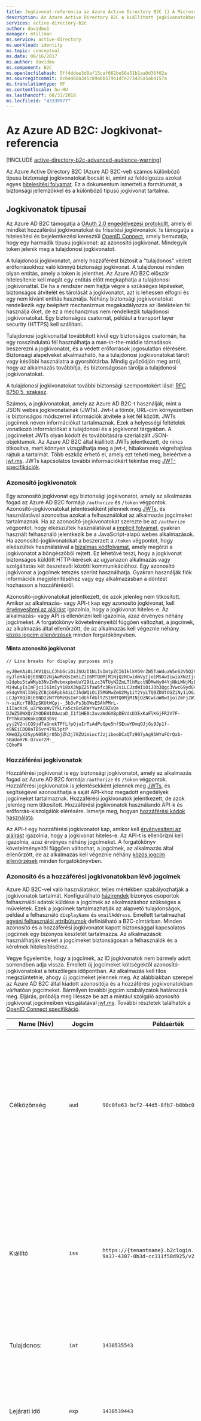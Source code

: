 ```yaml
---
title: Jogkivonat-referencia az Azure Active Directory B2C |} A Microsoft Docs
description: Az Azure Active Directory B2C a kiállított jogkivonatokban típusú
services: active-directory-b2c
author: davidmu1
manager: mtillman
ms.service: active-directory
ms.workload: identity
ms.topic: conceptual
ms.date: 08/16/2017
ms.author: davidmu
ms.component: B2C
ms.openlocfilehash: 5ff4ddee3d8af15caf082be56a51b1aa0d36f02a
ms.sourcegitcommit: 0c64460a345c89a6b579b1d7e273435a5ab4157a
ms.translationtype: MT
ms.contentlocale: hu-HU
ms.lasthandoff: 08/31/2018
ms.locfileid: "43339977"
---
```

# <a name="azure-ad-b2c-token-reference"></a>Az Azure AD B2C: Jogkivonat-referencia

[!INCLUDE [active-directory-b2c-advanced-audience-warning](../../includes/active-directory-b2c-advanced-audience-warning.md)]

Az Azure Active Directory B2C (Azure AD B2C-vel) számos különböző típusú biztonsági jogkivonatokat bocsát ki, amint az feldolgozza azokat egyes [hitelesítési folyamat](active-directory-b2c-apps.md). Ez a dokumentum ismerteti a formátumát, a biztonsági jellemzőkkel és a különböző típusú jogkivonat tartalma.

## <a name="types-of-tokens"></a>Jogkivonatok típusai
Az Azure AD B2C támogatja a [OAuth 2.0 engedélyezési protokollt](active-directory-b2c-reference-protocols.md), amely él mindkét hozzáférési jogkivonatokat és frissítési jogkivonatok. Is támogatja a hitelesítési és bejelentkezési keresztül [OpenID Connect](active-directory-b2c-reference-protocols.md), amely bemutatja, hogy egy harmadik típusú jogkivonat: az azonosító jogkivonat. Mindegyik token jelenik meg a tulajdonosi jogkivonatot.

A tulajdonosi jogkivonatot, amely hozzáférést biztosít a "tulajdonos" védett erőforrásokhoz való könnyű biztonsági jogkivonat. A tulajdonosi minden olyan entitás, amely a token is jelenthet. Az Azure AD B2C először hitelesítenie kell magát egy entitás előtt megkaphatja a tulajdonosi jogkivonattal. De ha a rendszer nem hajtja végre a szükséges lépéseket, biztonságos átvitelét és tárolását a jogkivonatot, azt is lehessen elfogni és egy nem kívánt entitás használja. Néhány biztonsági jogkivonatokat rendelkezik egy beépített mechanizmus megakadályozza az illetéktelen fél használja őket, de ez a mechanizmus nem rendelkezik tulajdonosi jogkivonatokat. Egy biztonságos csatornát, például a transport layer security (HTTPS) kell szállítani.

Tulajdonosi jogkivonattal továbbított kívül egy biztonságos csatornán, ha egy rosszindulatú fél használhatja a man-in-the-middle támadások beszerezni a jogkivonatot, és a védett erőforrások jogosulatlan elérésére. Biztonsági alapelveket alkalmazható, ha a tulajdonosi jogkivonatokat tárolt vagy későbbi használatra a gyorsítótárba. Mindig győződjön meg arról, hogy az alkalmazás továbbítja, és biztonságosan tárolja a tulajdonosi jogkivonatokat.

A tulajdonosi jogkivonatokat további biztonsági szempontokért lásd: [RFC 6750 5. szakasz](http://tools.ietf.org/html/rfc6750).

Számos, a jogkivonatokat, amely az Azure AD B2C-t használják, mint a JSON webes jogkivonatainak (JWTs). Jwt-t a tömör, URL-cím környezetben is biztonságos módszerrel információk átvitele a két fél között. JWTs jogcímek néven információkat tartalmaznak. Ezek a helyességi feltételek vonatkozó információkat a tulajdonosi és a jogkivonat tárgyában. A jogcímeket JWTs olyan kódolt és továbbítására szerializált JSON-objektumok. Az Azure AD B2C által kiállított JWTs jelentkezett, de nincs titkosítva, mert könnyen vizsgálhatja meg a jwt-t, hibakeresés végrehajtása rajtuk a tartalmát. Több eszköz érhető el, amely ezt teheti meg, beleértve a [jwt.ms](https://jwt.ms). JWTs kapcsolatos további információkért tekintse meg [JWT-specifikációk](http://self-issued.info/docs/draft-ietf-oauth-json-web-token.html).

### <a name="id-tokens"></a>Azonosító jogkivonatok

Egy azonosító jogkivonat egy biztonsági jogkivonatot, amely az alkalmazás fogad az Azure AD B2C formája `/authorize` és `/token` végpontok. Azonosító-jogkivonatokat jelentésekként jelennek meg [JWTs](#types-of-tokens), és használatával azonosítsa azokat a felhasználókat az alkalmazás jogcímeket tartalmaznak. Ha az azonosító-jogkivonatokat szerezte be az `/authorize` végpontot, hogy elkészültek használatával a [implicit folyamat](active-directory-b2c-reference-spa.md), gyakran használt felhasználó jelentkezik be a JavaScript-alapú webes alkalmazások. Ha azonosító-jogkivonatokat a beszerzett a `/token` végpontot, hogy elkészültek használatával a [bizalmas kódfolyamat](active-directory-b2c-reference-oidc.md), amely megőrzi a jogkivonatot a böngészőből rejtett. Ez lehetővé teszi, hogy a jogkivonat biztonságos küldött HTTP-kérések az ugyanazon alkalmazás vagy szolgáltatás két összetevői közötti kommunikációhoz. Egy azonosító jogkivonat a jogcímek tetszés szerint használhatja. Gyakran használják fiók információk megjelenítéséhez vagy egy alkalmazásban a döntést hozhasson a hozzáférésről.  

Azonosító-jogkivonatokat jelentkezett, de azok jelenleg nem titkosított. Amikor az alkalmazás- vagy API-t kap egy azonosító jogkivonat, kell [érvényesíteni az aláírást](#token-validation) igazolnia, hogy a jogkivonat hiteles-e. Az alkalmazás- vagy API is ellenőrizni kell igazolnia, azaz érvényes néhány jogcímeket. A forgatókönyv követelményeitől függően változhat, a jogcímek, az alkalmazás által ellenőrzött, de az alkalmazás kell végeznie néhány [közös jogcím ellenőrzések](#token-validation) minden forgatókönyvben.

#### <a name="sample-id-token"></a>Minta azonosító jogkivonat
```
// Line breaks for display purposes only

eyJ0eXAiOiJKV1QiLCJhbGciOiJSUzI1NiIsImtpZCI6IklkVG9rZW5TaWduaW5nS2V5Q29udGFpbmVyIn0.
eyJleHAiOjE0NDIzNjAwMzQsIm5iZiI6MTQ0MjM1NjQzNCwidmVyIjoiMS4wIiwiaXNzIjoiaHR0cHM6Ly9s
b2dpbi5taWNyb3NvZnRvbmxpbmUuY29tLzc3NTUyN2ZmLTlhMzctNDMwNy04YjNkLWNjMzExZjU4ZDkyNS92
Mi4wLyIsImFjciI6ImIyY18xX3NpZ25faW5fc3RvY2siLCJzdWIiOiJOb3Qgc3VwcG9ydGVkIGN1cnJlbnRs
eS4gVXNlIG9pZCBjbGFpbS4iLCJhdWQiOiI5MGMwZmU2My1iY2YyLTQ0ZDUtOGZiNy1iOGJiYzBiMjlkYzYi
LCJpYXQiOjE0NDIzNTY0MzQsImF1dGhfdGltZSI6MTQ0MjM1NjQzNCwiaWRwIjoiZmFjZWJvb2suY29tIn0.
h-uiKcrT882pSKUtWCpj-_3b3vPs3bOWsESAhPMrL-iIIacKc6_uZrWxaWvIYkLra5czBcGKWrYwrAC8ZvQe
DJWZ50WXQrZYODEW1OUwzaD_I1f1HE0c2uvaWdGXBpDEVdsD3ExKaFlKGjFR2V7F-fPThkVDdKmkUDQX3bVc
yyj2V2nlCQ9jd7aGnokTPfLfpOjuIrTsAdPcGpe5hfSEuwYDmqOJjGs9Jp1f-eSNEiCDQOaTBSvr479L5ptP
XWeQZyX2SypN05Rjr05bjZh3j70ZUimiocfJzjibeoDCaQTz907yAg91WYuFOrQxb-5BaUoR7K-O7vxr2M-_
CQhoFA

```

### <a name="access-tokens"></a>Hozzáférési jogkivonatok

Hozzáférési jogkivonat is egy biztonsági jogkivonatot, amely az alkalmazás fogad az Azure AD B2C formája `/authorize` és `/token` végpontok. Hozzáférési jogkivonatok is jelentésekként jelennek meg [JWTs](#types-of-tokens), és segítségével azonosíthatja a saját API-khoz megadott engedélyek jogcímeket tartalmaznak. Hozzáférési jogkivonatok jelentkezett, de azok jelenleg nem titkosított. Hozzáférési jogkivonatok használandó API-k és erőforrás-kiszolgálók elérésére. Ismerje meg, hogyan [hozzáférési kódok használata](active-directory-b2c-access-tokens.md). 

Az API-t egy hozzáférési jogkivonatot kap, amikor kell [érvényesíteni az aláírást](#token-validation) igazolnia, hogy a jogkivonat hiteles-e. Az API-t is ellenőrizni kell igazolnia, azaz érvényes néhány jogcímeket. A forgatókönyv követelményeitől függően változhat, a jogcímek, az alkalmazás által ellenőrzött, de az alkalmazás kell végeznie néhány [közös jogcím ellenőrzések](#token-validation) minden forgatókönyvben.

### <a name="claims-in-id-and-access-tokens"></a>Azonosító és a hozzáférési jogkivonatokban lévő jogcímek

Azure AD B2C-vel való használatakor, teljes mértékben szabályozhatják a jogkivonatok tartalmát. Konfigurálható [házirendek](active-directory-b2c-reference-policies.md) bizonyos csoportok felhasználói adatok küldése a jogcímek az alkalmazáshoz szükséges a műveletek. Ezek a jogcímek tartalmazhatják az alapvető tulajdonságok, például a felhasználó `displayName` és `emailAddress`. Emellett tartalmazhat [egyéni felhasználói attribútumok](active-directory-b2c-reference-custom-attr.md) definiálható a B2C-címtárban. Minden azonosító és a hozzáférési jogkivonatot kapott biztonsággal kapcsolatos jogcímek egy bizonyos készletét tartalmazza. Az alkalmazások használhatják ezeket a jogcímeket biztonságosan a felhasználók és a kérelmek hitelesítéséhez.

Vegye figyelembe, hogy a jogcímek, az ID jogkivonatok nem bármely adott sorrendben adja vissza. Emellett új jogcímeket költségektől azonosító-jogkivonatokat a tetszőleges időpontban. Az alkalmazás kell tilos megszüntetnie, ahogy új jogcímeket jelennek meg. Az alábbiakban szerepel az Azure AD B2C által kiadott azonosítója és a hozzáférési jogkivonatokban várhatóan jogcímeket. Bármilyen további jogcím szabályzatok határozzák meg. Eljárás, próbálja meg illessze be azt a mintául szolgáló azonosító jogkivonat jogcímeiben vizsgálatával [jwt.ms](https://jwt.ms). További részletek találhatók a [OpenID Connect specifikáció](http://openid.net/specs/openid-connect-core-1_0.html).

| Name (Név) | Jogcím | Példaérték | Leírás |
| --- | --- | --- | --- |
| Célközönség |`aud` |`90c0fe63-bcf2-44d5-8fb7-b8bbc0b29dc6` |Célközönség jogcím azonosítja a jogkivonat az illetékes címzett. Az Azure AD B2C-vel a célközönség megegyezik az alkalmazás Alkalmazásazonosító, az alkalmazáshoz, az alkalmazás regisztrációs portálon rendelt. Az alkalmazás kell érvényesíteni ezt az értéket, és elutasítja a tokent, ha nem felel meg. Célközönségét egyenértékű az erőforrás. |
| Kiállító |`iss` |`https://{tenantname}.b2clogin.com/775527ff-9a37-4307-8b3d-cc311f58d925/v2.0/` |Ez a jogcím azonosítja a biztonsági jogkivonat-szolgáltatás (STS) hoz létre, és a jogkivonatát adja vissza. Az Azure AD-címtárat, amelyben a felhasználó hitelesítési is azonosítja. Az alkalmazás ellenőrizni kell a kibocsátó jogcím győződjön meg arról, hogy a jogkivonat érkezett az Azure Active Directory v2.0-végpontra. |
| Tulajdonos: |`iat` |`1438535543` |Ez a jogcím az idő, amikor a jogkivonat lett kiállítva, alapidőpont szerint jelöli. |
| Lejárati idő |`exp` |`1438539443` |A lejárati idő jogcím az idő, amikor a jogkivonat érvénytelenné, alapidőpont szerint jelennek meg. Az alkalmazás használjon ezt az igényt a jogkivonatok élettartamának érvényességének ellenőrzéséhez. |
| Nem előtt |`nbf` |`1438535543` |Ez a jogcím az idő, amikor a jogkivonat lesz érvényes, alapidőpont szerint kezeli őket. Ez általában a ugyanaz, mint az idő a jogkivonat lett kiállítva. Az alkalmazás használjon ezt az igényt a jogkivonatok élettartamának érvényességének ellenőrzéséhez. |
| Verzió |`ver` |`1.0` |Ez az azonosító jogkivonat verziója alapján Azure ad-ben. |
| Kód kivonata |`c_hash` |`SGCPtt01wxwfgnYZy2VJtQ` |Csak akkor, ha a jogkivonat az OAuth 2.0 hitelesítési kód együtt kiadott kód kivonatot egy azonosító jogkivonat tartalmazza. Kód kivonatot használható egy engedélyezési kód hitelességének ellenőrzéséhez. Az ellenőrzés elvégzéséhez további részletekért tekintse meg a [OpenID Connect specifikáció](http://openid.net/specs/openid-connect-core-1_0.html).  |
| Hozzáférési jogkivonat kivonata |`at_hash` |`SGCPtt01wxwfgnYZy2VJtQ` |Csak akkor, ha a jogkivonat együtt az OAuth 2.0 hozzáférési jogkivonatban kiadott egy hozzáférési jogkivonat kivonata egy azonosító jogkivonat tartalmazza. Egy hozzáférési jogkivonat kivonata használható hozzáférési jogkivonat hitelességének ellenőrzéséhez. Az ellenőrzés elvégzéséhez további részletekért tekintse meg a [OpenID Connect-specifikáció](http://openid.net/specs/openid-connect-core-1_0.html)  |
| egyszeri |`nonce` |`12345` |Egy egyszeri ismétlésének támadások számának csökkentése érdekében használt stratégiát is. Az alkalmazás is megadhat egy egyszeri egy engedélyezési kérésben a `nonce` lekérdezési paraméter. Az értéknek a kérelem fogja bocsátja ki kívánja módosítani a a `nonce` jogcím csak egy azonosító jogkivonat. Ez lehetővé teszi az alkalmazásba és ellenőrizze az érték azt a kérést, amely az alkalmazás munkamenet az egy adott azonosító jogkivonat társítja a megadott értékkel. Az alkalmazás végre kell hajtania az ellenőrzés az azonosító jogkivonat érvényesítése során. |
| Tárgy |`sub` |`884408e1-2918-4cz0-b12d-3aa027d7563b` |Ez az a arról, hogy mely a token használjon esetleg imperatív állításokat információkat, például az alkalmazás a felhasználó egyszerű. Ez az érték nem módosítható és nem hozzárendelni és újra felhasználható. Az engedélyezési ellenőrzéséhez biztonságosan, például amikor a jogkivonat erőforrások eléréséhez használható. Alapértelmezés szerint megjelenik a tulajdonos jogcímet a felhasználó Objektumazonosítóját. További tudnivalókért lásd: [Azure Active Directory B2C: jogkivonat, munkamenet és egyszeri bejelentkezés beállításainak](active-directory-b2c-token-session-sso.md). |
| Hitelesítési környezethez tartozó osztályhivatkozása |`acr` |Nem alkalmazható |Jelenleg nem használt, kivéve a régebbi házirendeket. További tudnivalókért lásd: [Azure Active Directory B2C: jogkivonat, munkamenet és egyszeri bejelentkezés beállításainak](active-directory-b2c-token-session-sso.md). |
| Megbízhatósági keretrendszer házirend |`tfp` |`b2c_1_sign_in` |Ez az az azonosító jogkivonat beszerzéséhez használt a házirend nevét. |
| Hitelesítési idő |`auth_time` |`1438535543` |Ez a jogcím az idő, amikor egy felhasználó legutóbbi megadott hitelesítő adatokat, alapidőpont szerint jelöli. |

### <a name="refresh-tokens"></a>Frissítési jogkivonatok
Frissítési jogkivonatok olyan biztonsági jogkivonatok, amelyek az alkalmazás segítségével szerzi be a új azonosító-jogkivonatokat, és hozzáférési jogkivonatokat az OAuth 2.0 flow-ban. Az alkalmazás a hosszú távú a felhasználók nevében erőforrásokhoz való hozzáférés, anélkül, hogy a ezeket a felhasználói nyújtanak.

Fogadásához egy frissítési jogkivonat a jogkivonat-válasz, az alkalmazás kell igényelnie a `offline_acesss` hatókör. További információkat talál a `offline_access` hatókörét, tekintse meg a [Azure AD B2C protokollreferenciáját](active-directory-b2c-reference-protocols.md).

Frissítési jogkivonatok, és mindig lesz, teljesen átlátszatlan, az alkalmazáshoz. Azok az Azure AD által kiállított és ellenőrzött és értelmezése kizárólag az Azure ad-ben. Hosszú élettartamú, azonban az alkalmazás nem kell írni az az elvárás, hogy a frissítési jogkivonatok egy meghatározott ideig tart. Frissítési biztonsági jogkivonat bármely pillanatban a többféle okból lehet érvényteleníteni. Az egyetlen módszer az alkalmazás tudja, hogy ha egy frissítési jogkivonat érvényes, hogy azáltal, hogy a jogkivonat kérése az Azure AD a beváltáshoz kísérlet.

Amikor egy új jogkivonatot egy frissítési jogkivonat beváltása (, és ha az alkalmazás megkapta-e a `offline_access` hatókör), a jogkivonat választ kap egy új frissítési jogkivonatot. Mentse az újonnan kiállított frissítési jogkivonatot. A frissítési jogkivonat a kérelemben használt azt kell lecserélnie. Ez segít garantálni, hogy a frissítési biztonsági jogkivonat érvényes, amíg maradnak.

## <a name="token-validation"></a>Érvényesítési jogkivonat
A jogkivonat érvényesítéséhez, az alkalmazás ellenőrizze az aláírás és a jogcímek jogkivonat.

Számos nyílt forráskódú kódtár ellenőrzési JWTs, attól függően, a választott nyelven érhetők el. Azt javasoljuk, hogy a saját ellenőrzési logika megvalósítása helyett inkább ezen lehetőségek közül válogathat. Az adatokat az útmutató segítségével megtudhatja, hogyan megfelelően használni az ezeket a kódtárakat.

### <a name="validate-the-signature"></a>Az aláírás ellenőrzése
Jwt-t tartalmaz három szegmensek elválasztva a `.` karakter. Az első szegmens a *fejléc*, a második pedig a *törzs*, és a harmadik pedig a *aláírás*. Az aláírás szegmens a token hitelességének ellenőrzéséhez, hogy az alkalmazás által is megbízhatónak használható.

Az Azure AD B2C-jogkivonatok jelentkezett, iparági szabványnak megfelelő aszimmetrikus titkosítási algoritmusok, például RSA-256 használatával. A fejléc a jogkivonat a token aláírásához használt kulcs és a titkosítási módra vonatkozó információkat tartalmazza:

```
{
        "typ": "JWT",
        "alg": "RS256",
        "kid": "GvnPApfWMdLRi8PDmisFn7bprKg"
}
```

A `alg` jogcím azt jelzi, hogy a jogkivonat aláírásához használt algoritmust. A `kid` jogcím azt jelzi, hogy a jogkivonat aláírásához használt adott nyilvános kulcs.

Egy adott időpontban a az Azure AD által meghatározott készlete nyilvános-titkos kulcspárok valamelyikét használja a jogkivonat jelentkezhetnek be. Az Azure AD rendszeres időközönként forog kulcsok lehetséges készletét, így az alkalmazás automatikusan kezeli a fő módosításokat kell írni. Az Azure AD által használt nyilvános kulcsok frissítései ésszerű gyakoriságot van 24 óránként.

Az Azure AD B2C az OpenID Connect metaadatok végpontja van. Ez lehetővé teszi az alkalmazások futtatáskor az Azure AD B2C-vel kapcsolatos információkat lekérni. Ezen információk közé tartozik a végpontokat, a jogkivonat tartalma és a jogkivonat-aláíró kulcsok. A B2C-címtár minden JSON-metaadatok dokumentumok tartalmazza. Például a metaadat-dokumentum számára a `b2c_1_sign_in` szabályzat `fabrikamb2c.onmicrosoft.com` helyen található:

```
https://fabrikamb2c.b2clogin.com/fabrikamb2c.onmicrosoft.com/v2.0/.well-known/openid-configuration?p=b2c_1_sign_in
```

`fabrikamb2c.onmicrosoft.com` a felhasználó hitelesítésére használt B2C-címtár és `b2c_1_sign_in` a házirend, a token beszerzéséhez használt. Mely házirendet egy token aláírásához használt (és, hogy hová lépjen a metaadatok beolvasása), két lehetősége van. Először a szabályzat neve szerepel a `acr` jogcím a jogkivonatban. A JWT törzse ki jogcímeket base-64 dekódolás a szervezet és a JSON-karakterlánc, az eredmények deszerializálása szerint elemezhetők. A `acr` jogcímszabály lesz, amellyel a jogkivonatot kiállítani a házirend nevét.  A másik lehetőség egy kódolása a szabályzatot az értékét a `state` paraméter, amikor a kérelmet, és ezután dekódolni a meghatározásához, hogy mely házirendet lett megadva. Mindkét módszer esetén érvényes.

A metaadat-dokumentumban több hasznos információt tartalmazó JSON-objektum. Ezek közé tartozik az OpenID Connect hitelesítési elvégzéséhez szükséges végpontok helyét. Ezek közé tartozik `jwks_uri`, révén a hely nyilvános kulcsok készlete, amelyek használhatók a jogkivonatok aláírásához. Hogy a hely van az itt elérhető, de a legjobb, ha a hely dinamikusan beolvasni a metaadat-dokumentum segítségével, illetve ki elemzés `jwks_uri`:

```
https://fabrikamb2c.b2clogin.com/fabrikamb2c.onmicrosoft.com/discovery/v2.0/keys?p=b2c_1_sign_in
```

A következő URL-címen található JSON-dokumentum összes a nyilvános kulcsot tartalmazza egy adott pillanatban használja. Az alkalmazás használhatja a `kid` jogcím a JWT fejlécében a JSON-dokumentum, amely egy adott token aláírására szolgál ki a nyilvános kulcsot. Aláírás-ellenőrzése végez, majd a megfelelő nyilvános kulcsot és a jelzett algoritmus használatával.

Aláírás-ellenőrzés végrehajtása leírását ez a dokumentum hatókörén kívül esik. Számos nyílt forráskódú kódtár segítséget ezt, ha szüksége lesz rá érhetők el.

### <a name="validate-the-claims"></a>A jogcímek ellenőrzése
Amikor az alkalmazás- vagy API-t kap egy azonosító jogkivonat, azt az azonosító jogkivonat is végre kell hajtania több ellenőrzi a jogcímek ellen. Ezek közé tartozik, de nem korlátozódnak:

* A **célközönség** igényelni: Ez ellenőrzi, hogy az azonosító jogkivonat szánták, az alkalmazásnak meg kell adni.
* A **nem előtt** és **lejárati idő** jogcímek: ezek győződjön meg arról, hogy az azonosító jogkivonat nem járt le.
* A **kibocsátó** igényelni: Ez ellenőrzi, hogy a jogkivonat bocsátotta az alkalmazás Azure ad-ben.
* A **egyszeri**: Ez a stratégia ismétlésének elleni támadások kockázatait.

Ellenőrzések, végre kell hajtania, az alkalmazás teljes listájáért tekintse meg a [OpenID Connect specifikáció](https://openid.net). Ezeket a jogcímeket várt értéket részletek szerepelnek az előző [jogkivonat szakaszban](#types-of-tokens).  

## <a name="token-lifetimes"></a>A jogkivonatok élettartama
A következő jogkivonatok élettartamának tudását további vannak megadva. Ezek segítségével amikor fejlesztésekor és hibakeresésekor alkalmazásokat. Vegye figyelembe, hogy az alkalmazások nem írható várható bármelyik ezek élettartam változatlan marad. Akkor is, és változni fog. Tudjon meg többet a [jogkivonatok élettartamának testreszabása](active-directory-b2c-token-session-sso.md) Azure AD B2C-ben.

| Jogkivonat | Élettartam | Leírás |
| --- | --- | --- |
| Azonosító jogkivonatok |Egy óra |ID jogkivonatok érvényesek általában egy órán keresztül. A webalkalmazás az élettartam használatával saját munkamenetek karbantartása felhasználókkal (ajánlott). Azt is beállíthatja egy másik munkamenet élettartamára. Ha az alkalmazás egy új azonosító jogkivonat beszerzése, egyszerűen kell ellenőriznie egy új bejelentkezési kérelmet az Azure ad-hez. Ha egy felhasználó érvényes böngésző-munkamenet, az Azure ad-vel rendelkezik, adja meg ismét hitelesítő adatait, előfordulhat, hogy nem szükséges a, hogy a felhasználó. |
| Frissítési jogkivonatok |Akár 14 nap |A egyetlen frissítési jogkivonatok esetében legfeljebb 14 napig érvényes. Azonban a frissítési jogkivonatok válhat érvénytelen számos oka bármikor. Az alkalmazás továbbra is próbálja használni a frissítési jogkivonatok mindaddig, amíg a kérelem meghiúsul, vagy amíg az alkalmazás egy új lecseréli a frissítési jogkivonatot. A frissítési jogkivonatok is válhatnak, ha 90 napig teljesül, mivel a felhasználó utoljára megadott hitelesítő adatok érvénytelen. |
| Engedélyezési kód |Öt perc alatt |Engedélyezési kódokat szándékosan rövid ideig tartó. Ezek kell kézbesítésük után azonnal hozzáférési jogkivonatok, azonosító-jogkivonatokat vagy frissítési biztonsági jogkivonat érkezésükkor. |


